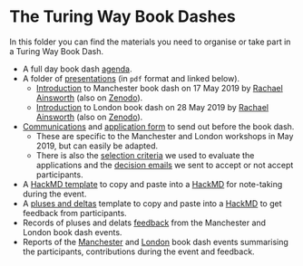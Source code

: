 # The Turing Way Book Dashes

In this folder you can find the materials you need to organise or take part in a Turing Way Book Dash.

* A full day book dash [agenda](agenda.md).
* A folder of [presentations](presentations) (in `pdf` format and linked below).
  * [Introduction](presentations/IntroBookDashMCR.pdf) to Manchester book dash on 17 May 2019 by [Rachael Ainsworth](https://github.com/rainsworth) (also on [Zenodo](https://doi.org/10.5281/zenodo.3233610)).
  * [Introduction](presentations/IntroBookDashLDN.pdf) to London book dash on 28 May 2019 by [Rachael Ainsworth](https://github.com/rainsworth) (also on [Zenodo](https://doi.org/10.5281/zenodo.3233654)).
* [Communications](before-book-dash.md) and [application form](application-form.md) to send out before the book dash.
  * These are specific to the Manchester and London workshops in May 2019, but can easily be adapted.
  * There is also the [selection criteria](selection-criteria.md) we used to evaluate the applications and the [decision emails](decision-emails.md) we sent to accept or not accept participants.
* A [HackMD template](hackmd-template.md) to copy and paste into a [HackMD](https://hackmd.io/) for note-taking during the event.
* A [pluses and deltas](pluses-and-deltas.md) template to copy and paste into a [HackMD](https://hackmd.io/) to get feedback from participants.
* Records of pluses and delats [feedback](feedback) from the Manchester and London book dash events.
* Reports of the [Manchester](book-dash-mcr-report.md) and [London](book-dash-ldn-report.md) book dash events summarising the participants, contributions during the event and feedback. 
